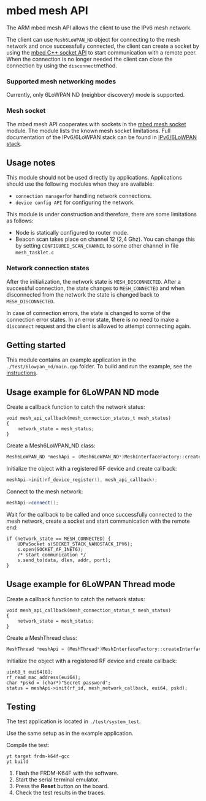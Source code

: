 # mbed mesh API
The ARM mbed mesh API allows the client to use the IPv6 mesh network.

The client can use `Mesh6LoWPAN_ND` object for connecting to the mesh network 
and once successfully connected, the client can create a socket by using the 
[mbed C++ socket API](https://github.com/ARMmbed/mbed-net-sockets) to start 
communication with a remote peer. When the connection is no longer needed the client 
can close the connection by using the `disconnect`method.

### Supported mesh networking modes
Currently, only 6LoWPAN ND (neighbor discovery) mode is supported.

### Mesh socket
The mbed mesh API cooperates with sockets in the [mbed mesh socket](https://github.com/ARMmbed/mbed-mesh-socket) module. 
The module lists the known mesh socket limitations. Full documentation of the IPv6/6LoWPAN 
stack can be found in [IPv6/6LoWPAN stack](https://github.com/ARMmbed/mbed-6lowpan-private).


## Usage notes
This module should not be used directly by applications. Applications should 
use the following modules when they are available:

* `connection manager`for handling network connections.
* `device config API` for configuring the network.

This module is under construction and therefore, there are some limitations as follows:

* Node is statically configured to router mode.
* Beacon scan takes place on channel 12 (2,4 Ghz). You can change this by setting 
 `CONFIGURED_SCAN_CHANNEL` to some other channel in file `mesh_tasklet.c`

### Network connection states
After the initialization, the network state is `MESH_DISCONNECTED`. After a successful connection, 
the state changes to `MESH_CONNECTED` and when disconnected from the network the 
state is changed back to `MESH_DISCONNECTED`.

In case of connection errors, the state is changed to some of the connection error 
states. In an error state, there is no need to make a `disconnect` request and the
client is allowed to attempt connecting again.

## Getting started
This module contains an example application in the `./test/6lowpan_nd/main.cpp` folder. 
To build and run the example, see the [instructions](https://github.com/ARMmbed/mbed-mesh-api/tree/master/test/6lowpan_nd).

## Usage example for 6LoWPAN ND mode

Create a callback function to catch the network status:
```
void mesh_api_callback(mesh_connection_status_t mesh_status)
{
    network_state = mesh_status;
}
```
Create a Mesh6LoWPAN_ND class:
```C++
Mesh6LoWPAN_ND *meshApi = (Mesh6LoWPAN_ND*)MeshInterfaceFactory::createInterface(MESH_TYPE_6LOWPAN_ND);
```
Initialize the object with a registered RF device and create callback:
```C++
meshApi->init(rf_device_register(), mesh_api_callback);
```
Connect to the mesh network:
```C++
meshApi->connect();
```
Wait for the callback to be called and once successfully connected to the mesh network, create a socket and 
start communication with the remote end:
```
if (network_state == MESH_CONNECTED) {
    UDPaSocket s(SOCKET_STACK_NANOSTACK_IPV6);
    s.open(SOCKET_AF_INET6);
	/* start communication */
	s.send_to(data, dlen, addr, port);
}

```
## Usage example for 6LoWPAN Thread mode

Create a callback function to catch the network status:
```
void mesh_api_callback(mesh_connection_status_t mesh_status)
{
    network_state = mesh_status;
}
```
Create a MeshThread class:
```C++
MeshThread *meshApi = (MeshThread*)MeshInterfaceFactory::createInterface(MESH_TYPE_THREAD);
```
Initialize the object with a registered RF device and create callback:
```
uint8_t eui64[8];
rf_read_mac_address(eui64);
char *pskd = (char*)"Secret password";
status = meshApi->init(rf_id, mesh_network_callback, eui64, pskd);
```


## Testing
The test application is located in `./test/system_test`.

Use the same setup as in the example application. 

Compile the test:
```
yt target frdm-k64f-gcc
yt build
```
1. Flash the FRDM-K64F with the software.
2. Start the serial terminal emulator.
3. Press the **Reset** button on the board.
4. Check the test results in the traces.


